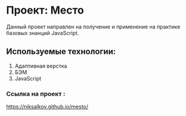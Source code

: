 # Проект: Место
Данный проект направлен на получение и применение на практике базовых знанций JavaScript.

## Используемые технологии:
1. Адаптивная верстка
2. БЭМ
3. JavaScript

### Ссылка на проект : 
https://niksalkov.github.io/mesto/